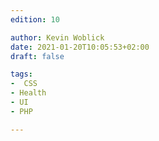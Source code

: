 ```yaml
---
edition: 10

author: Kevin Woblick
date: 2021-01-20T10:05:53+02:00
draft: false

tags:
-  CSS
- Health
- UI
- PHP

---
```

